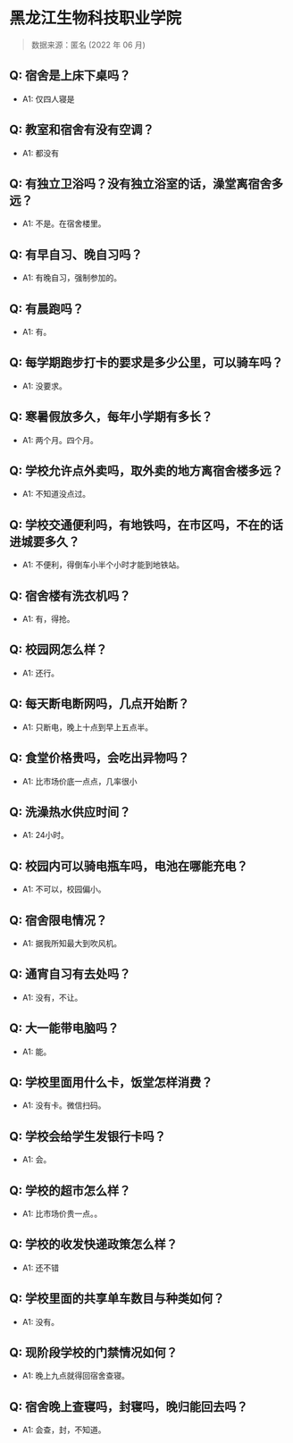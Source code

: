 # 黑龙江生物科技职业学院

> 数据来源：匿名 (2022 年 06 月)

## Q: 宿舍是上床下桌吗？

- A1: 仅四人寝是

## Q: 教室和宿舍有没有空调？

- A1: 都没有

## Q: 有独立卫浴吗？没有独立浴室的话，澡堂离宿舍多远？

- A1: 不是。在宿舍楼里。

## Q: 有早自习、晚自习吗？

- A1: 有晚自习，强制参加的。

## Q: 有晨跑吗？

- A1: 有。

## Q: 每学期跑步打卡的要求是多少公里，可以骑车吗？

- A1: 没要求。

## Q: 寒暑假放多久，每年小学期有多长？

- A1: 两个月。四个月。

## Q: 学校允许点外卖吗，取外卖的地方离宿舍楼多远？

- A1: 不知道没点过。

## Q: 学校交通便利吗，有地铁吗，在市区吗，不在的话进城要多久？

- A1: 不便利，得倒车小半个小时才能到地铁站。

## Q: 宿舍楼有洗衣机吗？

- A1: 有，得抢。

## Q: 校园网怎么样？

- A1: 还行。

## Q: 每天断电断网吗，几点开始断？

- A1: 只断电，晚上十点到早上五点半。

## Q: 食堂价格贵吗，会吃出异物吗？

- A1: 比市场价底一点点，几率很小

## Q: 洗澡热水供应时间？

- A1: 24小时。

## Q: 校园内可以骑电瓶车吗，电池在哪能充电？

- A1: 不可以，校园偏小。

## Q: 宿舍限电情况？

- A1: 据我所知最大到吹风机。

## Q: 通宵自习有去处吗？

- A1: 没有，不让。

## Q: 大一能带电脑吗？

- A1: 能。

## Q: 学校里面用什么卡，饭堂怎样消费？

- A1: 没有卡。微信扫码。

## Q: 学校会给学生发银行卡吗？

- A1: 会。

## Q: 学校的超市怎么样？

- A1: 比市场价贵一点。。

## Q: 学校的收发快递政策怎么样？

- A1: 还不错

## Q: 学校里面的共享单车数目与种类如何？

- A1: 没有。

## Q: 现阶段学校的门禁情况如何？

- A1: 晚上九点就得回宿舍查寝。

## Q: 宿舍晚上查寝吗，封寝吗，晚归能回去吗？

- A1: 会查，封，不知道。

